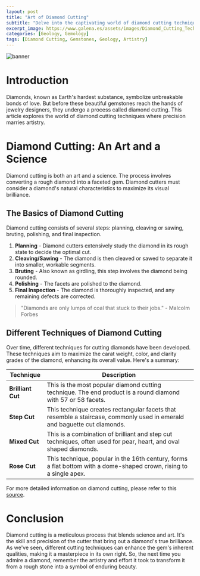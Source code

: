 ```yaml
---
layout: post
title: "Art of Diamond Cutting"
subtitle: "Delve into the captivating world of diamond cutting techniques, where precision meets artistry."
excerpt_image: https://www.galena.es/assets/images/Diamond_Cutting_Techniques.png
categories: [Geology, Gemology]
tags: [Diamond Cutting, Gemstones, Geology, Artistry]
---
```


![banner](https://www.galena.es/assets/images/Diamond_Cutting_Techniques.png "Image showcasing the intricate art and precision of diamond cutting techniques, where craftsmanship and artistry transform raw diamonds into brilliant gemstones.")

# Introduction

Diamonds, known as Earth's hardest substance, symbolize unbreakable bonds of love. But before these beautiful gemstones reach the hands of jewelry designers, they undergo a process called diamond cutting. This article explores the world of diamond cutting techniques where precision marries artistry.

# Diamond Cutting: An Art and a Science

Diamond cutting is both an art and a science. The process involves converting a rough diamond into a faceted gem. Diamond cutters must consider a diamond's natural characteristics to maximize its visual brilliance.

## The Basics of Diamond Cutting

Diamond cutting consists of several steps: planning, cleaving or sawing, bruting, polishing, and final inspection.

1. **Planning** - Diamond cutters extensively study the diamond in its rough state to decide the optimal cut. 
2. **Cleaving/Sawing** - The diamond is then cleaved or sawed to separate it into smaller, workable segments.
3. **Bruting** - Also known as girdling, this step involves the diamond being rounded.
4. **Polishing** - The facets are polished to the diamond.
5. **Final Inspection** - The diamond is thoroughly inspected, and any remaining defects are corrected.

> "Diamonds are only lumps of coal that stuck to their jobs." - Malcolm Forbes

## Different Techniques of Diamond Cutting

Over time, different techniques for cutting diamonds have been developed. These techniques aim to maximize the carat weight, color, and clarity grades of the diamond, enhancing its overall value. Here's a summary:

| Technique | Description |
|-----------|-------------|
| **Brilliant Cut** | This is the most popular diamond cutting technique. The end product is a round diamond with 57 or 58 facets. |
| **Step Cut** | This technique creates rectangular facets that resemble a staircase, commonly used in emerald and baguette cut diamonds. |
| **Mixed Cut** | This is a combination of brilliant and step cut techniques, often used for pear, heart, and oval shaped diamonds. |
| **Rose Cut** | This technique, popular in the 16th century, forms a flat bottom with a dome-shaped crown, rising to a single apex. |

For more detailed information on diamond cutting, please refer to this [source](https://www.gia.edu/diamond-cut).

# Conclusion

Diamond cutting is a meticulous process that blends science and art. It's the skill and precision of the cutter that bring out a diamond's true brilliance. As we've seen, different cutting techniques can enhance the gem's inherent qualities, making it a masterpiece in its own right. So, the next time you admire a diamond, remember the artistry and effort it took to transform it from a rough stone into a symbol of enduring beauty.